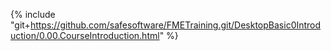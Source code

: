 {% include "git+https://github.com/safesoftware/FMETraining.git/DesktopBasic0Introduction/0.00.CourseIntroduction.html" %}
